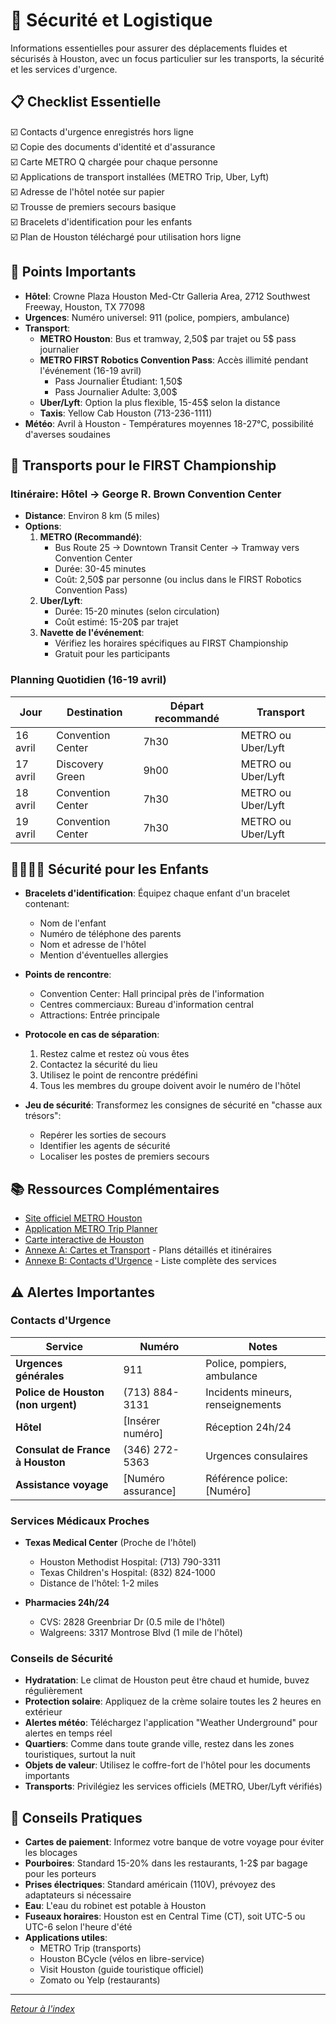 # 🌟 Sécurité et Logistique

Informations essentielles pour assurer des déplacements fluides et sécurisés à Houston, avec un focus particulier sur les transports, la sécurité et les services d'urgence.

## 📋 Checklist Essentielle

☑️ Contacts d'urgence enregistrés hors ligne  
☑️ Copie des documents d'identité et d'assurance  
☑️ Carte METRO Q chargée pour chaque personne  
☑️ Applications de transport installées (METRO Trip, Uber, Lyft)  
☑️ Adresse de l'hôtel notée sur papier  
☑️ Trousse de premiers secours basique  
☑️ Bracelets d'identification pour les enfants  
☑️ Plan de Houston téléchargé pour utilisation hors ligne  

## 📌 Points Importants

- **Hôtel**: Crowne Plaza Houston Med-Ctr Galleria Area, 2712 Southwest Freeway, Houston, TX 77098
- **Urgences**: Numéro universel: 911 (police, pompiers, ambulance)
- **Transport**:
  - **METRO Houston**: Bus et tramway, 2,50$ par trajet ou 5$ pass journalier
  - **METRO FIRST Robotics Convention Pass**: Accès illimité pendant l'événement (16-19 avril)
    - Pass Journalier Étudiant: 1,50$
    - Pass Journalier Adulte: 3,00$
  - **Uber/Lyft**: Option la plus flexible, 15-45$ selon la distance
  - **Taxis**: Yellow Cab Houston (713-236-1111)
- **Météo**: Avril à Houston - Températures moyennes 18-27°C, possibilité d'averses soudaines

## 🎯 Transports pour le FIRST Championship

### Itinéraire: Hôtel → George R. Brown Convention Center

- **Distance**: Environ 8 km (5 miles)
- **Options**:
  1. **METRO (Recommandé)**:
     - Bus Route 25 → Downtown Transit Center → Tramway vers Convention Center
     - Durée: 30-45 minutes
     - Coût: 2,50$ par personne (ou inclus dans le FIRST Robotics Convention Pass)
  2. **Uber/Lyft**:
     - Durée: 15-20 minutes (selon circulation)
     - Coût estimé: 15-20$ par trajet
  3. **Navette de l'événement**:
     - Vérifiez les horaires spécifiques au FIRST Championship
     - Gratuit pour les participants

### Planning Quotidien (16-19 avril)

| Jour | Destination | Départ recommandé | Transport |
|------|-------------|-------------------|-----------|
| 16 avril | Convention Center | 7h30 | METRO ou Uber/Lyft |
| 17 avril | Discovery Green | 9h00 | METRO ou Uber/Lyft |
| 18 avril | Convention Center | 7h30 | METRO ou Uber/Lyft |
| 19 avril | Convention Center | 7h30 | METRO ou Uber/Lyft |

## 👨👩👧👦 Sécurité pour les Enfants

- **Bracelets d'identification**: Équipez chaque enfant d'un bracelet contenant:
  - Nom de l'enfant
  - Numéro de téléphone des parents
  - Nom et adresse de l'hôtel
  - Mention d'éventuelles allergies

- **Points de rencontre**:
  - Convention Center: Hall principal près de l'information
  - Centres commerciaux: Bureau d'information central
  - Attractions: Entrée principale

- **Protocole en cas de séparation**:
  1. Restez calme et restez où vous êtes
  2. Contactez la sécurité du lieu
  3. Utilisez le point de rencontre prédéfini
  4. Tous les membres du groupe doivent avoir le numéro de l'hôtel

- **Jeu de sécurité**: Transformez les consignes de sécurité en "chasse aux trésors":
  - Repérer les sorties de secours
  - Identifier les agents de sécurité
  - Localiser les postes de premiers secours

## 📚 Ressources Complémentaires

- [Site officiel METRO Houston](https://www.ridemetro.org/)
- [Application METRO Trip Planner](https://www.ridemetro.org/Pages/MobileApps.aspx)
- [Carte interactive de Houston](https://www.visithoustontexas.com/maps/)
- [Annexe A: Cartes et Transport](../Annexes/A_Transport_Maps.md) - Plans détaillés et itinéraires
- [Annexe B: Contacts d'Urgence](../Annexes/B_Emergency_Contacts.md) - Liste complète des services

## ⚠️ Alertes Importantes

### Contacts d'Urgence

| Service | Numéro | Notes |
|---------|--------|-------|
| **Urgences générales** | 911 | Police, pompiers, ambulance |
| **Police de Houston (non urgent)** | (713) 884-3131 | Incidents mineurs, renseignements |
| **Hôtel** | [Insérer numéro] | Réception 24h/24 |
| **Consulat de France à Houston** | (346) 272-5363 | Urgences consulaires |
| **Assistance voyage** | [Numéro assurance] | Référence police: [Numéro] |

### Services Médicaux Proches

- **Texas Medical Center** (Proche de l'hôtel)
  - Houston Methodist Hospital: (713) 790-3311
  - Texas Children's Hospital: (832) 824-1000
  - Distance de l'hôtel: 1-2 miles

- **Pharmacies 24h/24**
  - CVS: 2828 Greenbriar Dr (0.5 mile de l'hôtel)
  - Walgreens: 3317 Montrose Blvd (1 mile de l'hôtel)

### Conseils de Sécurité

- **Hydratation**: Le climat de Houston peut être chaud et humide, buvez régulièrement
- **Protection solaire**: Appliquez de la crème solaire toutes les 2 heures en extérieur
- **Alertes météo**: Téléchargez l'application "Weather Underground" pour alertes en temps réel
- **Quartiers**: Comme dans toute grande ville, restez dans les zones touristiques, surtout la nuit
- **Objets de valeur**: Utilisez le coffre-fort de l'hôtel pour les documents importants
- **Transports**: Privilégiez les services officiels (METRO, Uber/Lyft vérifiés)

## 🌟 Conseils Pratiques

- **Cartes de paiement**: Informez votre banque de votre voyage pour éviter les blocages
- **Pourboires**: Standard 15-20% dans les restaurants, 1-2$ par bagage pour les porteurs
- **Prises électriques**: Standard américain (110V), prévoyez des adaptateurs si nécessaire
- **Eau**: L'eau du robinet est potable à Houston
- **Fuseaux horaires**: Houston est en Central Time (CT), soit UTC-5 ou UTC-6 selon l'heure d'été
- **Applications utiles**:
  - METRO Trip (transports)
  - Houston BCycle (vélos en libre-service)
  - Visit Houston (guide touristique officiel)
  - Zomato ou Yelp (restaurants)

---

*[Retour à l'index](../index.md)*
